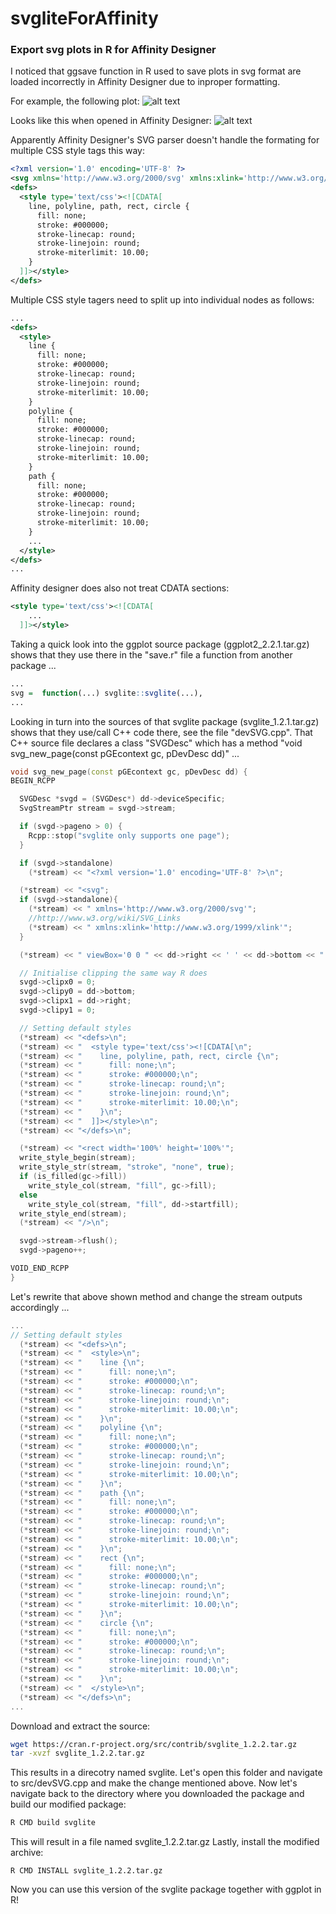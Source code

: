 # svgliteForAffinity

### Export svg plots in R for Affinity Designer

I noticed that ggsave function in R used to save plots in svg format are loaded incorrectly in Affinity Designer due to inproper formatting.

For example, the following plot:
![alt text](https://raw.githubusercontent.com/angelolimeta/svgliteForAffinity/master/Correct.png)

Looks like this when opened in Affinity Designer:
![alt text](https://raw.githubusercontent.com/angelolimeta/svgliteForAffinity/master/Incorrect.png)

Apparently Affinity Designer's SVG parser doesn't handle the formating for multiple CSS style tags this way:
```xml
<?xml version='1.0' encoding='UTF-8' ?>
<svg xmlns='http://www.w3.org/2000/svg' xmlns:xlink='http://www.w3.org/1999/xlink' viewBox='0 0 216.00 270.00'>
<defs>
  <style type='text/css'><![CDATA[
    line, polyline, path, rect, circle {
      fill: none;
      stroke: #000000;
      stroke-linecap: round;
      stroke-linejoin: round;
      stroke-miterlimit: 10.00;
    }
  ]]></style>
</defs>
```

Multiple CSS style tagers need to split up into individual nodes as follows:
```xml
...
<defs>
  <style>
    line {
      fill: none;
      stroke: #000000;
      stroke-linecap: round;
      stroke-linejoin: round;
      stroke-miterlimit: 10.00;
    }
    polyline {
      fill: none;
      stroke: #000000;
      stroke-linecap: round;
      stroke-linejoin: round;
      stroke-miterlimit: 10.00;
    }
    path {
      fill: none;
      stroke: #000000;
      stroke-linecap: round;
      stroke-linejoin: round;
      stroke-miterlimit: 10.00;
    }
    ...
  </style>
</defs>
...
```

Affinity designer does also not treat CDATA sections:
```xml
<style type='text/css'><![CDATA[
    ...
  ]]></style>
```

Taking a quick look into the ggplot source package (ggplot2_2.2.1.tar.gz) shows that they use there in the "save.r" file a function from another package ...

```r
...   
svg =  function(...) svglite::svglite(...),
...
```

Looking in turn into the sources of that svglite package (svglite_1.2.1.tar.gz) shows that they use/call C++ code there, see the file "devSVG.cpp". That C++ source file declares a class "SVGDesc" which has a method "void svg_new_page(const pGEcontext gc, pDevDesc dd)" ...

```cpp
void svg_new_page(const pGEcontext gc, pDevDesc dd) {
BEGIN_RCPP

  SVGDesc *svgd = (SVGDesc*) dd->deviceSpecific;
  SvgStreamPtr stream = svgd->stream;

  if (svgd->pageno > 0) {
    Rcpp::stop("svglite only supports one page");
  }

  if (svgd->standalone)
    (*stream) << "<?xml version='1.0' encoding='UTF-8' ?>\n";

  (*stream) << "<svg";
  if (svgd->standalone){
    (*stream) << " xmlns='http://www.w3.org/2000/svg'";
    //http://www.w3.org/wiki/SVG_Links
    (*stream) << " xmlns:xlink='http://www.w3.org/1999/xlink'";
  }

  (*stream) << " viewBox='0 0 " << dd->right << ' ' << dd->bottom << "'>\n";

  // Initialise clipping the same way R does
  svgd->clipx0 = 0;
  svgd->clipy0 = dd->bottom;
  svgd->clipx1 = dd->right;
  svgd->clipy1 = 0;

  // Setting default styles
  (*stream) << "<defs>\n";
  (*stream) << "  <style type='text/css'><![CDATA[\n";
  (*stream) << "    line, polyline, path, rect, circle {\n";
  (*stream) << "      fill: none;\n";
  (*stream) << "      stroke: #000000;\n";
  (*stream) << "      stroke-linecap: round;\n";
  (*stream) << "      stroke-linejoin: round;\n";
  (*stream) << "      stroke-miterlimit: 10.00;\n";
  (*stream) << "    }\n";
  (*stream) << "  ]]></style>\n";
  (*stream) << "</defs>\n";

  (*stream) << "<rect width='100%' height='100%'";
  write_style_begin(stream);
  write_style_str(stream, "stroke", "none", true);
  if (is_filled(gc->fill))
    write_style_col(stream, "fill", gc->fill);
  else
    write_style_col(stream, "fill", dd->startfill);
  write_style_end(stream);
  (*stream) << "/>\n";

  svgd->stream->flush();
  svgd->pageno++;

VOID_END_RCPP
}
```

Let's rewrite that above shown method and change the stream outputs accordingly ...
```cpp
...
// Setting default styles
  (*stream) << "<defs>\n";
  (*stream) << "  <style>\n";
  (*stream) << "    line {\n";
  (*stream) << "      fill: none;\n";
  (*stream) << "      stroke: #000000;\n";
  (*stream) << "      stroke-linecap: round;\n";
  (*stream) << "      stroke-linejoin: round;\n";
  (*stream) << "      stroke-miterlimit: 10.00;\n";
  (*stream) << "    }\n";
  (*stream) << "    polyline {\n";
  (*stream) << "      fill: none;\n";
  (*stream) << "      stroke: #000000;\n";
  (*stream) << "      stroke-linecap: round;\n";
  (*stream) << "      stroke-linejoin: round;\n";
  (*stream) << "      stroke-miterlimit: 10.00;\n";
  (*stream) << "    }\n";
  (*stream) << "    path {\n";
  (*stream) << "      fill: none;\n";
  (*stream) << "      stroke: #000000;\n";
  (*stream) << "      stroke-linecap: round;\n";
  (*stream) << "      stroke-linejoin: round;\n";
  (*stream) << "      stroke-miterlimit: 10.00;\n";
  (*stream) << "    }\n";
  (*stream) << "    rect {\n";
  (*stream) << "      fill: none;\n";
  (*stream) << "      stroke: #000000;\n";
  (*stream) << "      stroke-linecap: round;\n";
  (*stream) << "      stroke-linejoin: round;\n";
  (*stream) << "      stroke-miterlimit: 10.00;\n";
  (*stream) << "    }\n";
  (*stream) << "    circle {\n";
  (*stream) << "      fill: none;\n";
  (*stream) << "      stroke: #000000;\n";
  (*stream) << "      stroke-linecap: round;\n";
  (*stream) << "      stroke-linejoin: round;\n";
  (*stream) << "      stroke-miterlimit: 10.00;\n";
  (*stream) << "    }\n";
  (*stream) << "  </style>\n";
  (*stream) << "</defs>\n";
...
```

Download and extract the source:
```bash
wget https://cran.r-project.org/src/contrib/svglite_1.2.2.tar.gz
tar -xvzf svglite_1.2.2.tar.gz
```

This results in a direcotry named svglite.
Let's open this folder and navigate to src/devSVG.cpp and make the change mentioned above.
Now let's navigate back to the directory where you downloaded the package and build our modified package:
```bash
R CMD build svglite
```

This will result in a file named svglite_1.2.2.tar.gz
Lastly, install the modified archive:
```
R CMD INSTALL svglite_1.2.2.tar.gz
```

Now you can use this version of the svglite package together with ggplot in R!

